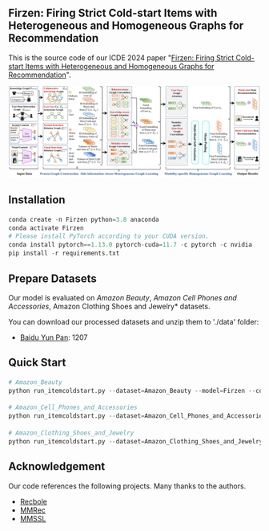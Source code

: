 ## **Firzen: Firing Strict Cold-start Items with Heterogeneous and Homogeneous Graphs for Recommendation**

This is the source code of our ICDE 2024 paper "[Firzen: Firing Strict Cold-start Items with Heterogeneous and Homogeneous Graphs for Recommendation](http://39.108.48.32/mipl/download_paper.php?fileId=202319)".

![image](imgs/pipeline.png)

## **Installation**

```python
conda create -n Firzen python=3.8 anaconda
conda activate Firzen
# Please install PyTorch according to your CUDA version.
conda install pytorch==1.13.0 pytorch-cuda=11.7 -c pytorch -c nvidia
pip install -r requirements.txt
```
## Prepare Datasets

Our model is evaluated on *Amazon Beauty*, *Amazon Cell Phones and Accessories*, Amazon Clothing Shoes and Jewelry* datasets. 

You can download our processed datasets and unzip them to './data' folder:

- [Baidu Yun Pan](https://pan.baidu.com/s/1sjoatsrC0Dgs9kiRAafxhg): 1207

## Quick Start

```python
# Amazon_Beauty
python run_itemcoldstart.py --dataset=Amazon_Beauty --model=Firzen --config_files=configs/knowledge_rec_beauty.yaml

# Amazon_Cell_Phones_and_Accessories
python run_itemcoldstart.py --dataset=Amazon_Cell_Phones_and_Accessories --model=Firzen --config_files=configs/knowledge_rec_cell_phones.yaml

# Amazon_Clothing_Shoes_and_Jewelry
python run_itemcoldstart.py --dataset=Amazon_Clothing_Shoes_and_Jewelry --model=Firzen --config_files=configs/knowledge_rec_clothing.yaml
```

## **Acknowledgement**

Our code references the following projects. Many thanks to the authors.

- [Recbole](https://github.com/RUCAIBox/RecBole/tree/master/recbole)
- [MMRec](https://github.com/enoche/MMRec/tree/master)
- [MMSSL](https://github.com/HKUDS/MMSSL)


